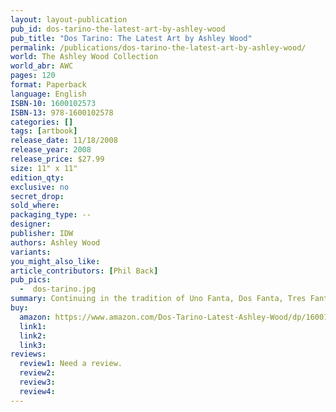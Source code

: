 ```yaml
---
layout: layout-publication
pub_id: dos-tarino-the-latest-art-by-ashley-wood
pub_title: "Dos Tarino: The Latest Art by Ashley Wood"
permalink: /publications/dos-tarino-the-latest-art-by-ashley-wood/
world: The Ashley Wood Collection
world_abr: AWC
pages: 120
format: Paperback
language: English
ISBN-10: 1600102573
ISBN-13: 978-1600102578
categories: []
tags: [artbook]
release_date: 11/18/2008
release_year: 2008
release_price: $27.99
size: 11" x 11"
edition_qty:
exclusive: no
secret_drop:
sold_where: 
packaging_type: --
designer: 
publisher: IDW
authors: Ashley Wood
variants:
you_might_also_like: 
article_contributors: [Phil Back]
pub_pics: 
  -  dos-tarino.jpg
summary: Continuing in the tradition of Uno Fanta, Dos Fanta, Tres Fanta, Grande Fanta, Grande Finale, Sencilla Finale, Uno Tarino, and now Dos Tarino, IDW presents the latest and greatest from artist Ashley Wood. - From Amazon
buy:
  amazon: https://www.amazon.com/Dos-Tarino-Latest-Ashley-Wood/dp/1600102573/ref=sr_1_4
  link1: 
  link2: 
  link3: 
reviews:
  review1: Need a review.
  review2:
  review3:
  review4:
---
```

<!-- <p></p> -->